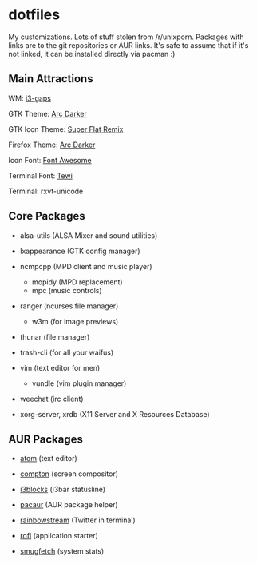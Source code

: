 dotfiles
========
My customizations. Lots of stuff stolen from /r/unixporn.
Packages with links are to the git repositories or AUR links.
It's safe to assume that if it's not linked, it can be installed directly via pacman :)

Main Attractions
----------------

WM: [i3-gaps](https://aur.archlinux.org/i3-gaps-next-git.git)

GTK Theme: [Arc Darker](https://aur.archlinux.org/gtk-theme-arc-git.git)

GTK Icon Theme: [Super Flat Remix](https://aur.archlinux.org/super-flat-remix-icon-theme.git)

Firefox Theme: [Arc Darker](https://addons.mozilla.org/En-us/firefox/addon/arc-darker-theme/)

Icon Font: [Font Awesome](https://aur.archlinux.org/ttf-font-awesome.git)

Terminal Font: [Tewi](https://aur.achlinux.org/bdf-tewi-git.git)

Terminal: rxvt-unicode 

Core Packages
-------------

* alsa-utils (ALSA Mixer and sound utilities)

* lxappearance (GTK config manager)

* ncmpcpp (MPD client and music player)
  * mopidy (MPD replacement) 
  * mpc (music controls)

* ranger (ncurses file manager)
  * w3m (for image previews)

* thunar (file manager)

* trash-cli (for all your waifus)

* vim (text editor for men)
  * vundle (vim plugin manager)

* weechat (irc client)

* xorg-server, xrdb (X11 Server and X Resources Database)

AUR Packages
------------

* [atom](https://aur.archlinux.org/atom-editor.git) (text editor)

* [compton](https://aur.archlinux.org/compton.git) (screen compositor)

* [i3blocks](https://aur.archlinux.org/i3blocks.git) (i3bar statusline)

* [pacaur](https://aur.archlinux.org/pacaur.git) (AUR package helper)

* [rainbowstream](https://aur.archlinux.org/rainbowstream.git) (Twitter in terminal)

* [rofi](https://aur.archlinux.org/rofi-git.git) (application starter)

* [smugfetch](https://aur.archlinux.org/neofetch-git.git) (system stats)
